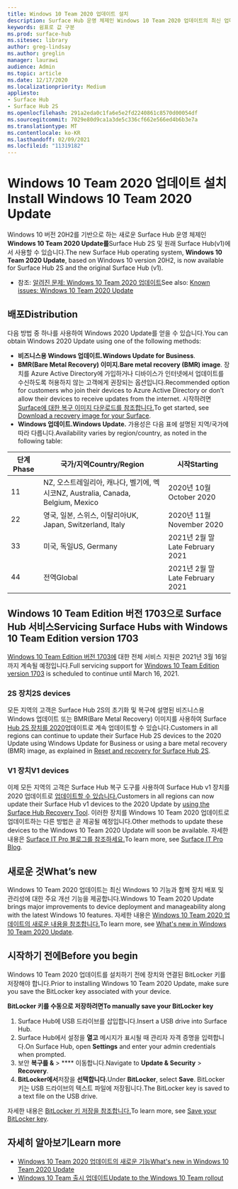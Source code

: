 ```yaml
---
title: Windows 10 Team 2020 업데이트 설치
description: Surface Hub 운영 체제인 Windows 10 Team 2020 업데이트의 최신 업데이트를 다운로드합니다.
keywords: 쉼표로 값 구분
ms.prod: surface-hub
ms.sitesec: library
author: greg-lindsay
ms.author: greglin
manager: laurawi
audience: Admin
ms.topic: article
ms.date: 12/17/2020
ms.localizationpriority: Medium
appliesto:
- Surface Hub
- Surface Hub 2S
ms.openlocfilehash: 291a2eda0c1fa6e5e2fd2240861c8570d00054df
ms.sourcegitcommit: 7029e80d9ca1a3de5c336cf662e566ed4b6b3e7a
ms.translationtype: MT
ms.contentlocale: ko-KR
ms.lasthandoff: 02/09/2021
ms.locfileid: "11319182"
---
```

# <span data-ttu-id="e061d-104">Windows 10 Team 2020 업데이트 설치</span><span class="sxs-lookup"><span data-stu-id="e061d-104">Install Windows 10 Team 2020 Update</span></span> 

<span data-ttu-id="e061d-105">Windows 10 버전 20H2를 기반으로 하는 새로운 Surface Hub 운영 체제인 **Windows 10 Team 2020 Update를**Surface Hub 2S 및 원래 Surface Hub(v1)에서 사용할 수 있습니다.</span><span class="sxs-lookup"><span data-stu-id="e061d-105">The new Surface Hub operating system, **Windows 10 Team 2020 Update**, based on Windows 10 version 20H2, is now available for Surface Hub 2S and the original Surface Hub (v1).</span></span> 

- <span data-ttu-id="e061d-106">참조: [알려진 문제: Windows 10 Team 2020 업데이트](surface-hub-2020-team-update-known-issues.md)</span><span class="sxs-lookup"><span data-stu-id="e061d-106">See also: [Known issues: Windows 10 Team 2020 Update](surface-hub-2020-team-update-known-issues.md)</span></span>

## <span data-ttu-id="e061d-107">배포</span><span class="sxs-lookup"><span data-stu-id="e061d-107">Distribution</span></span>

<span data-ttu-id="e061d-108">다음 방법 중 하나를 사용하여 Windows 2020 Update를 얻을 수 있습니다.</span><span class="sxs-lookup"><span data-stu-id="e061d-108">You can obtain Windows 2020 Update using one of the following methods:</span></span>

- <span data-ttu-id="e061d-109">**비즈니스용 Windows 업데이트.**</span><span class="sxs-lookup"><span data-stu-id="e061d-109">**Windows Update for Business**.</span></span>
- <span data-ttu-id="e061d-110">**BMR(Bare Metal Recovery) 이미지.**</span><span class="sxs-lookup"><span data-stu-id="e061d-110">**Bare metal recovery (BMR) image**.</span></span> <span data-ttu-id="e061d-111">장치를 Azure Active Directory에 가입하거나 디바이스가 인터넷에서 업데이트를 수신하도록 허용하지 않는 고객에게 권장되는 옵션입니다.</span><span class="sxs-lookup"><span data-stu-id="e061d-111">Recommended option for customers who join their devices to Azure Active Directory or don’t allow their devices to receive updates from the internet.</span></span> <span data-ttu-id="e061d-112">시작하려면 [Surface에 대한 복구 이미지 다운로드를 참조합니다.](https://support.microsoft.com/surfacerecoveryimage)</span><span class="sxs-lookup"><span data-stu-id="e061d-112">To get started, see [Download a recovery image for your Surface](https://support.microsoft.com/surfacerecoveryimage).</span></span>
- **<span data-ttu-id="e061d-113">Windows 업데이트.</span><span class="sxs-lookup"><span data-stu-id="e061d-113">Windows Update.</span></span>** <span data-ttu-id="e061d-114">가용성은 다음 표에 설명된 지역/국가에 따라 다릅니다.</span><span class="sxs-lookup"><span data-stu-id="e061d-114">Availability varies by region/country, as noted in the following table:</span></span>

| <span data-ttu-id="e061d-115">단계</span><span class="sxs-lookup"><span data-stu-id="e061d-115">Phase</span></span> | <span data-ttu-id="e061d-116">국가/지역</span><span class="sxs-lookup"><span data-stu-id="e061d-116">Country/Region</span></span>                         | <span data-ttu-id="e061d-117">시작</span><span class="sxs-lookup"><span data-stu-id="e061d-117">Starting</span></span>          |
| ----- | -------------------------------------- | ----------------- |
| <span data-ttu-id="e061d-118">1</span><span class="sxs-lookup"><span data-stu-id="e061d-118">1</span></span>     | <span data-ttu-id="e061d-119">NZ, 오스트레일리아, 캐나다, 벨기에, 멕시코</span><span class="sxs-lookup"><span data-stu-id="e061d-119">NZ, Australia, Canada, Belgium, Mexico</span></span> | <span data-ttu-id="e061d-120">2020년 10월</span><span class="sxs-lookup"><span data-stu-id="e061d-120">October 2020</span></span>  |
| <span data-ttu-id="e061d-121">2</span><span class="sxs-lookup"><span data-stu-id="e061d-121">2</span></span>     | <span data-ttu-id="e061d-122">영국, 일본, 스위스, 이탈리아</span><span class="sxs-lookup"><span data-stu-id="e061d-122">UK, Japan, Switzerland, Italy</span></span>          | <span data-ttu-id="e061d-123">2020년 11월</span><span class="sxs-lookup"><span data-stu-id="e061d-123">November 2020</span></span> |
| <span data-ttu-id="e061d-124">3</span><span class="sxs-lookup"><span data-stu-id="e061d-124">3</span></span>     | <span data-ttu-id="e061d-125">미국, 독일</span><span class="sxs-lookup"><span data-stu-id="e061d-125">US, Germany</span></span>                            | <span data-ttu-id="e061d-126">2021년 2월 말</span><span class="sxs-lookup"><span data-stu-id="e061d-126">Late February 2021</span></span> |
| <span data-ttu-id="e061d-127">4</span><span class="sxs-lookup"><span data-stu-id="e061d-127">4</span></span>     | <span data-ttu-id="e061d-128">전역</span><span class="sxs-lookup"><span data-stu-id="e061d-128">Global</span></span>                                 | <span data-ttu-id="e061d-129">2021년 2월 말</span><span class="sxs-lookup"><span data-stu-id="e061d-129">Late February 2021</span></span> |

## <span data-ttu-id="e061d-130">Windows 10 Team Edition 버전 1703으로 Surface Hub 서비스</span><span class="sxs-lookup"><span data-stu-id="e061d-130">Servicing Surface Hubs with Windows 10 Team Edition version 1703</span></span> 

<span data-ttu-id="e061d-131">[Windows 10 Team Edition 버전 1703에](https://support.microsoft.com/topic/november-12-2019-kb4525245-os-build-15063-2172-dfc81b85-11a6-54ef-4370-11408193419f) 대한 전체 서비스 지원은 2021년 3월 16일까지 계속될 예정입니다.</span><span class="sxs-lookup"><span data-stu-id="e061d-131">Full servicing support for [Windows 10 Team Edition version 1703](https://support.microsoft.com/topic/november-12-2019-kb4525245-os-build-15063-2172-dfc81b85-11a6-54ef-4370-11408193419f) is scheduled to continue until March 16, 2021.</span></span>

### <span data-ttu-id="e061d-132">2S 장치</span><span class="sxs-lookup"><span data-stu-id="e061d-132">2S devices</span></span> 

<span data-ttu-id="e061d-133">모든 지역의 고객은 Surface Hub 2S의 초기화 및 복구에 설명된 비즈니스용 Windows 업데이트 또는 BMR(Bare Metal Recovery) 이미지를 사용하여 Surface [Hub 2S 장치를 2020](surface-hub-2s-recover-reset.md)업데이트로 계속 업데이트할 수 있습니다.</span><span class="sxs-lookup"><span data-stu-id="e061d-133">Customers in all regions can continue to update their Surface Hub 2S devices to the 2020 Update using Windows Update for Business or using a bare metal recovery (BMR) image, as explained in [Reset and recovery for Surface Hub 2S](surface-hub-2s-recover-reset.md).</span></span>

### <span data-ttu-id="e061d-134">V1 장치</span><span class="sxs-lookup"><span data-stu-id="e061d-134">V1 devices</span></span> 

<span data-ttu-id="e061d-135">이제 모든 지역의 고객은 Surface Hub 복구 도구를 사용하여 Surface Hub v1 장치를 2020 업데이트로 [업데이트할 수 있습니다.](surface-hub-recovery-tool.md)</span><span class="sxs-lookup"><span data-stu-id="e061d-135">Customers in all regions can now update their Surface Hub v1 devices to the 2020 Update by [using the Surface Hub Recovery Tool](surface-hub-recovery-tool.md).</span></span> <span data-ttu-id="e061d-136">이러한 장치를 Windows 10 Team 2020 업데이트로 업데이트하는 다른 방법은 곧 제공될 예정입니다.</span><span class="sxs-lookup"><span data-stu-id="e061d-136">Other methods to update these devices to the Windows 10 Team 2020 Update will soon be available.</span></span> <span data-ttu-id="e061d-137">자세한 내용은 [Surface IT Pro 블로그를 참조하세요.](https://techcommunity.microsoft.com/t5/surface-it-pro-blog/update-to-the-windows-10-team-rollout/ba-p/1669655)</span><span class="sxs-lookup"><span data-stu-id="e061d-137">To learn more, see [Surface IT Pro Blog](https://techcommunity.microsoft.com/t5/surface-it-pro-blog/update-to-the-windows-10-team-rollout/ba-p/1669655).</span></span>
 
## <span data-ttu-id="e061d-138">새로운 것</span><span class="sxs-lookup"><span data-stu-id="e061d-138">What’s new</span></span>

<span data-ttu-id="e061d-139">Windows 10 Team 2020 업데이트는 최신 Windows 10 기능과 함께 장치 배포 및 관리성에 대한 주요 개선 기능을 제공합니다.</span><span class="sxs-lookup"><span data-stu-id="e061d-139">Windows 10 Team 2020 Update brings major improvements to device deployment and manageability along with the latest Windows 10 features.</span></span> <span data-ttu-id="e061d-140">자세한 내용은 [Windows 10 Team 2020 업데이트의 새로운 내용을 참조합니다.](surface-hub-2020-update-whats-new.md)</span><span class="sxs-lookup"><span data-stu-id="e061d-140">To learn more, see [What's new in Windows 10 Team 2020 Update](surface-hub-2020-update-whats-new.md).</span></span>
 
## <span data-ttu-id="e061d-141">시작하기 전에</span><span class="sxs-lookup"><span data-stu-id="e061d-141">Before you begin</span></span>

<span data-ttu-id="e061d-142">Windows 10 Team 2020 업데이트를 설치하기 전에 장치와 연결된 BitLocker 키를 저장해야 합니다.</span><span class="sxs-lookup"><span data-stu-id="e061d-142">Prior to installing Windows 10 Team 2020 Update, make sure you save the BitLocker key associated with your device.</span></span> 

**<span data-ttu-id="e061d-143">BitLocker 키를 수동으로 저장하려면</span><span class="sxs-lookup"><span data-stu-id="e061d-143">To manually save your BitLocker key</span></span>**

1. <span data-ttu-id="e061d-144">Surface Hub에 USB 드라이브를 삽입합니다.</span><span class="sxs-lookup"><span data-stu-id="e061d-144">Insert a USB drive into Surface Hub.</span></span>
2. <span data-ttu-id="e061d-145">Surface Hub에서 설정을 **열고** 메시지가 표시될 때 관리자 자격 증명을 입력합니다.</span><span class="sxs-lookup"><span data-stu-id="e061d-145">On Surface Hub, open **Settings** and enter your admin credentials when prompted.</span></span>
3. <span data-ttu-id="e061d-146">보안 **복구를 &**  >  \*\*\*\* 이동합니다.</span><span class="sxs-lookup"><span data-stu-id="e061d-146">Navigate to **Update & Security** > **Recovery**.</span></span>
4. <span data-ttu-id="e061d-147">**BitLocker에서**저장을 **선택합니다.**</span><span class="sxs-lookup"><span data-stu-id="e061d-147">Under **BitLocker**, select **Save**.</span></span> <span data-ttu-id="e061d-148">BitLocker 키는 USB 드라이브의 텍스트 파일에 저장됩니다.</span><span class="sxs-lookup"><span data-stu-id="e061d-148">The BitLocker key is saved to a text file on the USB drive.</span></span>

<span data-ttu-id="e061d-149">자세한 내용은 [BitLocker 키 저장을 참조합니다.](save-bitlocker-key-surface-hub.md)</span><span class="sxs-lookup"><span data-stu-id="e061d-149">To learn more, see [Save your BitLocker key](save-bitlocker-key-surface-hub.md).</span></span>

## <span data-ttu-id="e061d-150">자세히 알아보기</span><span class="sxs-lookup"><span data-stu-id="e061d-150">Learn more</span></span>

- [<span data-ttu-id="e061d-151">Windows 10 Team 2020 업데이트의 새로운 기능</span><span class="sxs-lookup"><span data-stu-id="e061d-151">What's new in Windows 10 Team 2020 Update</span></span>](surface-hub-2020-update-whats-new.md)
- [<span data-ttu-id="e061d-152">Windows 10 Team 출시 업데이트</span><span class="sxs-lookup"><span data-stu-id="e061d-152">Update to the Windows 10 Team rollout</span></span>](https://techcommunity.microsoft.com/t5/surface-it-pro-blog/update-to-the-windows-10-team-rollout/ba-p/1669655)

